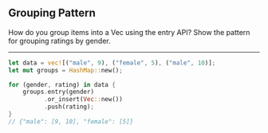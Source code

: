 ## Grouping Pattern

How do you group items into a Vec using the entry API? Show the pattern for grouping ratings by gender.

---

```rust
let data = vec![("male", 9), ("female", 5), ("male", 10)];
let mut groups = HashMap::new();

for (gender, rating) in data {
    groups.entry(gender)
          .or_insert(Vec::new())
          .push(rating);
}
// {"male": [9, 10], "female": [5]}
```

